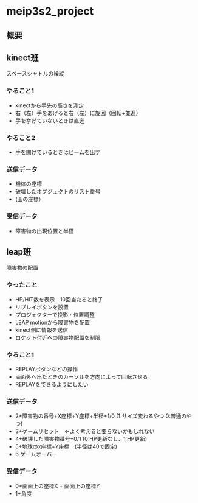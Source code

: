 # meip3s2_project

## 概要
## kinect班
スペースシャトルの操縦
### やること1
* kinectから手先の高さを測定
* 右（左）手をあげると右（左）に旋回（回転+並進）
* 手を挙げていないときは直進
### やること2
* 手を開けているときはビームを出す
### 送信データ
* 機体の座標
* 破壊したオブジェクトのリスト番号
* (玉の座標）
### 受信データ
* 障害物の出現位置と半径

## leap班
障害物の配置
### やったこと
* HP/HIT数を表示　10回当たると終了
* リプレイボタンを設置
* プロジェクターで投影・位置調整
* LEAP motionから障害物を配置
* kinect側に情報を送信
* ロケット付近への障害物配置を制限
### やること1
* REPLAYボタンなどの操作
* 画面外へ出たときのカーソルを方向によって回転させる
* REPLAYをできるようにしたい
### 送信データ
* 2+障害物の番号+X座標+Y座標+半径+1/0 (1:サイズ変わるやつ 0:普通のやつ)
* 3+ゲームリセット　←よく考えると要らないかもしれない
* 4+破壊した障害物番号+0/1 (0:HP更新なし、1:HP更新)
* 5+地球のx座標+Y座標　(半径は40で固定)
* 6 ゲームオーバー
### 受信データ
* 0+画面上の座標X + 画面上の座標Y
* 1+角度
